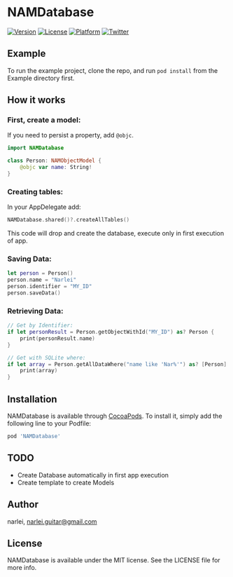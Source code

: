 # NAMDatabase

[![Version](https://img.shields.io/cocoapods/v/NAMDatabase.svg?style=flat)](https://cocoapods.org/pods/NAMDatabase)
[![License](https://img.shields.io/cocoapods/l/NAMDatabase.svg?style=flat)](https://cocoapods.org/pods/NAMDatabase)
[![Platform](https://img.shields.io/cocoapods/p/NAMDatabase.svg?style=flat)](https://cocoapods.org/pods/NAMDatabase)
[![Twitter](https://img.shields.io/badge/twitter-@narleimoreira-blue.svg?style=flat)](https://twitter.com/narleimoreira)

## Example

To run the example project, clone the repo, and run `pod install` from the Example directory first.

## How it works

### First, create a model:
If you need to persist a property, add `@objc`.


````Swift
import NAMDatabase

class Person: NAMObjectModel {
    @objc var name: String!
}
````

### Creating tables:

In your AppDelegate add:

````Swift
NAMDatabase.shared()?.createAllTables()
````

This code will drop and create the database, execute only in first execution of app. 

### Saving Data:

````Swift
let person = Person()
person.name = "Narlei"
person.identifier = "MY_ID"
person.saveData()
````

### Retrieving Data:

````Swift
// Get by Identifier:
if let personResult = Person.getObjectWithId("MY_ID") as? Person {
	print(personResult.name)
}

// Get with SQLite where:
if let array = Person.getAllDataWhere("name like 'Nar%'") as? [Person] {
	print(array)
}
````


## Installation

NAMDatabase is available through [CocoaPods](https://cocoapods.org). To install
it, simply add the following line to your Podfile:

```ruby
pod 'NAMDatabase'
```

## TODO

- Create Database automatically in first app execution
- Create template to create Models


## Author

narlei, narlei.guitar@gmail.com

## License

NAMDatabase is available under the MIT license. See the LICENSE file for more info.
